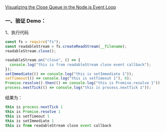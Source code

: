 
[Visualizing the Close Queue in the Node.js Event Loop](https://www.builder.io/blog/visualizing-nodejs-close-queue)

### 一、验证 Demo：

1、执行代码

```js
const fs = require("fs");
const readableStream = fs.createReadStream(__filename);
readableStream.close();

readableStream.on("close", () => {
  console.log("this is from readableStream close event callback");
});
setImmediate(() => console.log("this is setImmediate 1"));
setTimeout(() => console.log("this is setTimeout 1"), 0);
Promise.resolve().then(() => console.log("this is Promise.resolve 1"));
process.nextTick(() => console.log("this is process.nextTick 1"));
```

结果为：
```js
this is process.nextTick 1
this is Promise.resolve 1
this is setTimeout 1
this is setImmediate 1
this is from readableStream close event callback
```

